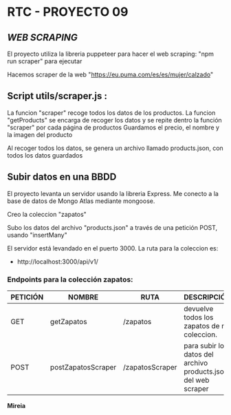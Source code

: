 # RTC - PROYECTO 09

## _WEB SCRAPING_

El proyecto utiliza la libreria puppeteer para hacer el web scraping: "npm run scraper" para ejecutar

Hacemos scraper de la web "https://eu.puma.com/es/es/mujer/calzado"

## Script utils/scraper.js :

La funcion "scraper" recoge todos los datos de los productos.
La funcion "getProducts" se encarga de recoger los datos y se repite dentro la función "scraper" por cada página de productos
Guardamos el precio, el nombre y la imagen del producto

Al recoger todos los datos, se genera un archivo llamado products.json, con todos los datos guardados

## Subir datos en una BBDD

El proyecto levanta un servidor usando la libreria Express. Me conecto a la base de datos de Mongo Atlas mediante mongoose.

Creo la coleccion "zapatos"

Subo los datos del archivo "products.json" a través de una petición POST, usando "insertMany"

El servidor está levandado en el puerto 3000.
La ruta para la coleccion es:

- http://localhost:3000/api/v1/

### Endpoints para la colección zapatos:

| PETICIÓN | NOMBRE             | RUTA            | DESCRIPCIÓN                                                    |
| -------- | ------------------ | --------------- | -------------------------------------------------------------- |
| GET      | getZapatos         | /zapatos        | devuelve todos los zapatos de mi coleccion.                    |
| POST     | postZapatosScraper | /zapatosScraper | para subir los datos del archivo products.json del web scraper |

**Mireia**

